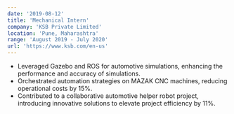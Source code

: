 ```yaml
---
date: '2019-08-12'
title: 'Mechanical Intern'
company: 'KSB Private Limited'
location: 'Pune, Maharashtra'
range: 'August 2019 - July 2020'
url: 'https://www.ksb.com/en-us'
---
```


- Leveraged Gazebo and ROS for automotive simulations, enhancing the performance and accuracy of simulations.
- Orchestrated automation strategies on MAZAK CNC machines, reducing operational costs by 15%.
- Contributed to a collaborative automotive helper robot project, introducing innovative solutions to elevate project efficiency by 11%.
